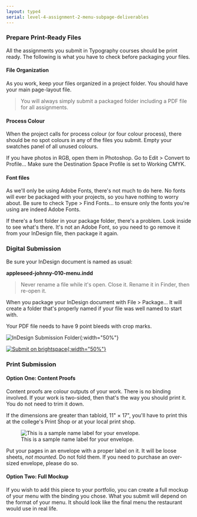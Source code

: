 ```yaml
---
layout: type4
serial: level-4-assignment-2-menu-subpage-deliverables
---
```

### Prepare Print-Ready Files

All the assignments you submit in Typography courses should be print ready. The following is what you have to check before packaging your files.

#### File Organization

As you work, keep your files organized in a project folder. You should have your main page-layout file.

> You will always simply submit a packaged folder including a PDF file for all assignments.

#### Process Colour

When the project calls for process colour (or four colour process), there should be no spot colours in any of the files you submit. Empty your swatches panel of all unused colours.

If you have photos in RGB, open them in Photoshop. Go to <span style="command">Edit > Convert to Profile...</span> Make sure the Destination Space Profile is set to <span style="command">Working CMYK</span>.

#### Font files

As we'll only be using Adobe Fonts, there's not much to do here. No fonts will ever be packaged with your projects, so you have nothing to worry about. Be sure to check <span class="command">Type > Find Fonts...</span> to ensure only the fonts you're using are indeed Adobe Fonts.

If there's a font folder in your package folder, there's a problem. Look inside to see what's there. It's not an Adobe Font, so you need to go remove it from your InDesign file, then package it again.

### Digital Submission

Be sure your InDesign document is named as usual:

**appleseed-johnny-010-menu.indd**

> Never rename a file while it's open. Close it. Rename it in Finder, then re-open it.

When you package your InDesign document with <span class="command">File > Package...</span> It will create a folder that's properly named if your file was well named to start with.

Your PDF file needs to have 9 point bleeds with crop marks.

![InDesign Submission Folder]({{site.url}}/svg/submission-indesign-package.svg){:width="50%"}

<a href="{{ site.data.type4[1].brightspace[2].bs_url }}" title="Submit on Brightspace" target="_blank">![Submit on brightspace]({{site.url}}/svg/button-submit-brightspace.svg){:width="50%"}</a>

### Print Submission

#### Option One: Content Proofs

Content proofs are colour outputs of your work. There is no binding involved. If your work is two-sided, then that's the way you should print it. You do not need to trim it down.

If the dimensions are greater than tabloid, 11" × 17", you'll have to print this at the college's Print Shop or at your local print shop.

<figure>
	<img class="size50" alt="This is a sample name label for your envelope." src="{{site.url}}/svg/name-label-type-4.svg">
<figcaption>
This is a sample name label for your envelope.
</figcaption>
</figure>

Put your pages in an envelope with a proper label on it. It will be loose sheets, *not mounted*. Do not fold them. If you need to purchase an over-sized envelope, please do so.

#### Option Two: Full Mockup

If you wish to add this piece to your portfolio, you can create a full mockup of your menu with the binding you chose. What you submit will depend on the format of your menu. It should look like the final menu the restaurant would use in real life.